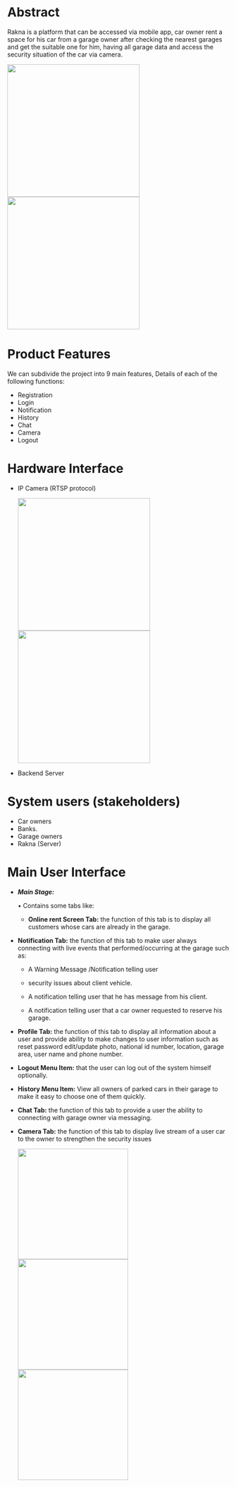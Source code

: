 # Abstract
Rakna is a platform that can be accessed via mobile app, car owner rent a space for his car from a garage owner after checking the nearest garages and get the suitable one for him, having all garage data and access the security situation of the car via camera.

<p float="left">
<img src="https://user-images.githubusercontent.com/35526918/66874745-7651da80-efac-11e9-9959-c2a80243455e.png" width=300>
<img src="https://user-images.githubusercontent.com/35526918/66874746-7651da80-efac-11e9-9f9a-868bdd62c037.png" width=300>
</p>

# Product Features
We can subdivide the project into 9 main features, Details of each of the following functions:
* Registration
* Login
* Notification
* History
* Chat
* Camera
* Logout

# Hardware Interface
* IP Camera (RTSP protocol)
  <p float="left">
  <img src="https://user-images.githubusercontent.com/35526918/66871774-b319d380-efa4-11e9-9616-03032c00e39b.jpg" width=300>
  <img src="https://user-images.githubusercontent.com/35526918/66871776-b3b26a00-efa4-11e9-8ee9-a956daf726e9.jpg" width=300>
  </p>

* Backend Server
  
# System users (stakeholders)
  * Car owners
  * Banks.
  * Garage owners
  * Rakna (Server)

# Main User Interface

*	**_Main Stage:_**

	• Contains some tabs like:

	-	**Online rent Screen Tab:** the function of this tab is to display all customers 
      whose cars are already in the garage.

  -	**Notification Tab:** the function of this tab to make user always connecting with live events that performed/occurring at the garage such as:
      -	A Warning Message /Notification telling user 
      
      -	security issues about client vehicle.

      -	A notification telling user that he has message from his client.

      -	A notification telling user that a car owner requested to reserve his garage.

  -	**Profile Tab:** the function of this tab to display all information about a user and provide ability to make changes to user information such as reset password edit/update photo, national id number, location, garage area, user name and phone number.

  -	**Logout Menu Item:** that the user can log out of the system himself optionally.

  -	**History Menu Item:** View all owners of parked cars in their garage to make it easy to choose one of them quickly.

  -	**Chat Tab:** the function of this tab to provide a user the ability to connecting with garage owner via messaging.
  
  -	**Camera Tab:** the function of this tab to display live stream of a user car to the owner to strengthen the security issues

	
	<p float="left">
	  <img src="https://user-images.githubusercontent.com/35526918/66875206-c7160300-efad-11e9-96f3-2933192b730a.png" width=250>
	  <img src="https://user-images.githubusercontent.com/35526918/66875208-c7ae9980-efad-11e9-9b16-d627d5512321.png" width=250>
	  <img src="https://user-images.githubusercontent.com/35526918/66875209-c7ae9980-efad-11e9-9a28-94f76700ee19.png" width=250>
	</p>

	



